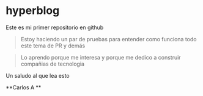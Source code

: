 # hyperblog
Este es mi primer repositorio en github 

> Estoy haciendo un par de pruebas para entender como funciona todo este tema de PR y demás

> Lo aprendo porque me interesa y porque me dedico a construir compañias  de tecnologia 

Un saludo al que lea esto 

**Carlos A **